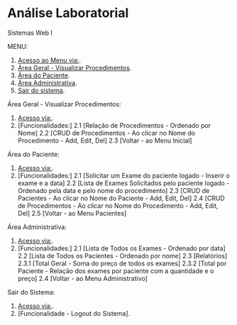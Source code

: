 # Análise Laboratorial

Sistemas Web I

MENU: 

1. [Acesso ao Menu via:](http://localhost:8081/analise/).
2. [Área Geral - Visualizar Procedimentos](http://localhost:8081/analise/procedimentos).
3. [Área do Paciente](http://localhost:8081/analise/pacientes).
4. [Área Administrativa](http://localhost:8081/analise/pages/admin).
5. [Sair do sistema](http://localhost:8081/analise/pacientes/index_login).


Área Geral - Visualizar Procedimentos: 

1. [Acesso via:](http://localhost:8081/analise/procedimentos).
2. [Funcionalidades:]
2.1 [Relação de Procedimentos - Ordenado por Nome]
2.2 [CRUD de Procedimentos - Ao clicar no Nome do Procedimento - Add, Edit, Del]
2.3 [Voltar - ao Menu Inicial]



Área do Paciente: 

1. [Acesso via:](http://localhost:8081/analise/pacientes/index_login).
2. [Funcionalidades:]
2.1 [Solicitar um Exame do paciente logado - Inserir o exame e a data]
2.2 [Lista de Exames Solicitados pelo paciente logado - Ordenado pela data e pelo nome do procedimento]
2.3 [CRUD de Pacientes - Ao clicar no Nome do Paciente - Add, Edit, Del]
2.4 [CRUD de Procedimentos - Ao clicar no Nome do Procedimento - Add, Edit, Del]
2.5 [Voltar - ao Menu Pacientes]


Área Administrativa: 

1. [Acesso via:](http://localhost:8081/analise/pages/admin).
2. [Funcionalidades:]
2.1 [Lista de Todos os Exames - Ordenado por data]
2.2 [Lista de Todos os Pacientes - Ordenado por nome]
2.3 [Relatórios]
2.3.1 [Total Geral - Soma do preço de todos os exames]
2.3.2 [Total por Paciente - Relação dos exames por paciente com a quantidade e o preço]
2.4 [Voltar - ao Menu Administrativo]


Sair do Sistema: 

1. [Acesso via:](http://localhost:8081/analise/pacientes/index_login).
2. [Funcionalidade - Logout do Sistema].
